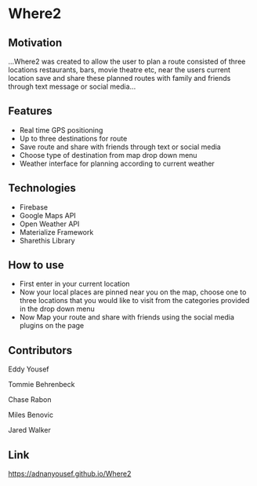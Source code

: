 # Where2

## Motivation
...Where2 was created to allow the user to plan a route consisted of three locations restaurants, bars, movie theatre etc, near the users current location save and share these planned routes with family and friends through text message or social media...

## Features
- Real time GPS positioning
- Up to three destinations for route
- Save route and share with friends through text or social media
- Choose type of destination from map drop down menu
- Weather interface for planning according to current weather

## Technologies
- Firebase
- Google Maps API
- Open Weather API
- Materialize Framework
- Sharethis Library

## How to use
- First enter in your current location
- Now your local places are pinned near you on the map, choose one to three locations that you would like to visit from the categories provided in the drop down menu
- Now Map your route and share with friends using the social media plugins on the page


## Contributors
Eddy Yousef

Tommie Behrenbeck

Chase Rabon

Miles Benovic

Jared Walker

## Link
https://adnanyousef.github.io/Where2

